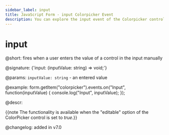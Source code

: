 ```yaml
---
sidebar_label: input
title: JavaScript Form - input Colorpicker Event 
description: You can explore the input event of the Colorpicker control of Form in the documentation of the DHTMLX JavaScript UI library. Browse developer guides and API reference, try out code examples and live demos, and download a free 30-day evaluation version of DHTMLX Suite 7.
---
```


# input

@short: fires when a user enters the value of a control in the input manually

@signature: {'input: (inputValue: string) => void;'} 

@params:
`inputValue: string` - an entered value

@example:
form.getItem("colorpicker").events.on("Input", function(inputValue) {
    console.log("Input", inputValue);
});

@descr:

{{note The functionality is available when the "editable" option of the ColorPicker control is set to *true*.}}

@changelog: added in v7.0
